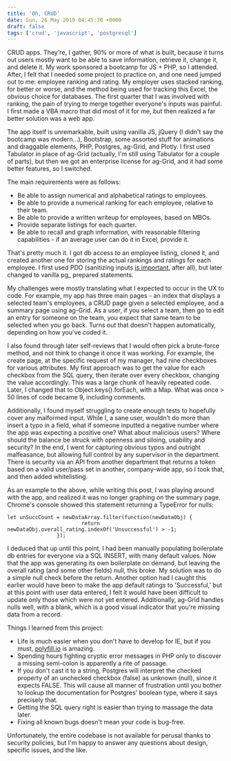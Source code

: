 ```yaml
---
title: 'Oh, CRUD'
date: Sun, 26 May 2019 04:45:30 +0000
draft: false
tags: ['crud', 'javascript', 'postgresql']
---
```


CRUD apps. They're, I gather, 90% or more of what is built, because it turns out users mostly want to be able to save information, retrieve it, change it, and delete it. My work sponsored a bootcamp for JS + PHP, so I attended. After, I felt that I needed some project to practice on, and one need jumped out to me: employee ranking and rating. My employer uses stacked ranking, for better or worse, and the method being used for tracking this Excel, the obvious choice for databases. The first quarter that I was involved with ranking, the pain of trying to merge together everyone's inputs was painful. I first made a VBA macro that did most of it for me, but then realized a far better solution was a web app.

The app itself is unremarkable, built using vanilla JS, jQuery (I didn't say the bootcamp was modern...), Bootstrap, some assorted stuff for animations and draggable elements, PHP, Postgres, ag-Grid, and Plotly. I first used Tabulator in place of ag-Grid (actually, I'm still using Tabulator for a couple of parts), but then we got an enterprise license for ag-Grid, and it had some better features, so I switched.

The main requirements were as follows:

*   Be able to assign numerical and alphabetical ratings to employees.
*   Be able to provide a numerical ranking for each employee, relative to their team.
*   Be able to provide a written writeup for employees, based on MBOs.
*   Provide separate listings for each quarter.
*   Be able to recall and graph information, with reasonable filtering capabilities - if an average user can do it in Excel, provide it.

That's pretty much it. I got db access to an employee listing, cloned it, and created another one for storing the actual rankings and ratings for each employee. I first used PDO (sanitizing inputs [is important](https://xkcd.com/327/), after all), but later changed to vanilla pg\_ prepared statements.

My challenges were mostly translating what I expected to occur in the UX to code. For example, my app has three main pages - an index that displays a selected team's employees, a CRUD page given a selected employee, and a summary page using ag-Grid. As a user, if you select a team, then go to edit an entry for someone on the team, you expect that same team to be selected when you go back. Turns out that doesn't happen automatically, depending on how you've coded it.

I also found through later self-reviews that I would often pick a brute-force method, and not think to change it once it was working. For example, the create page, at the specific request of my manager, had nine checkboxes for various attributes. My first approach was to get the value for each checkbox from the SQL query, then iterate over every checkbox, changing the value accordingly. This was a large chunk of heavily repeated code. Later, I changed that to Object.keys().forEach, with a Map. What was once > 50 lines of code became 9, including comments.

Additionally, I found myself struggling to create enough tests to hopefully cover any malformed input. While I, a sane user, wouldn't do more than insert a typo in a field, what if someone inputted a negative number where the app was expecting a positive one? What about malicious users? Where should the balance be struck with openness and siloing, usability and security? In the end, I went for capturing obvious typos and outright malfeasance, but allowing full control by any supervisor in the department. There is security via an API from another department that returns a token based on a valid user/pass set in another, company-wide app, so I took that, and then added whitelisting.

As an example to the above, while writing this post, I was playing around with the app, and realized it was no longer graphing on the summary page. Chrome's console showed this statement returning a TypeError for nulls:

```
let unSuccCount = newDataArray.filter(function(newDataObj) {
                        return newDataObj.overall_rating.indexOf('Unsuccessful') > -1;
                });
```

I deduced that up until this point, I had been manually populating boilerplate db entries for everyone via a SQL INSERT, with many default values. Now that the app was generating its own boilerplate on demand, but leaving the overall rating (and some other fields) null, this broke. My solution was to do a simple null check before the return. Another option had I caught this earlier would have been to make the app default ratings to 'Successful,' but at this point with user data entered, I felt it would have been difficult to update only those which were not yet entered. Additionally, ag-Grid handles nulls well, with a blank, which is a good visual indicator that you're missing data from a record.

Things I learned from this project:

*   Life is much easier when you don't have to develop for IE, but if you must, [polyfill.io](https://polyfill.io) is amazing.
*   Spending hours fighting cryptic error messages in PHP only to discover a missing semi-colon is apparently a rite of passage.
*   If you don't cast it to a string, Postgres will interpret the checked property of an unchecked checkbox (false) as unknown (null), since it expects FALSE. This will cause all manner of frustration until you bother to lookup the documentation for Postgres' boolean type, where it says precisely that.
*   Getting the SQL query right is easier than trying to massage the data later.
*   Fixing all known bugs doesn't mean your code is bug-free.

Unfortunately, the entire codebase is not available for perusal thanks to security policies, but I'm happy to answer any questions about design, specific issues, and the like.
